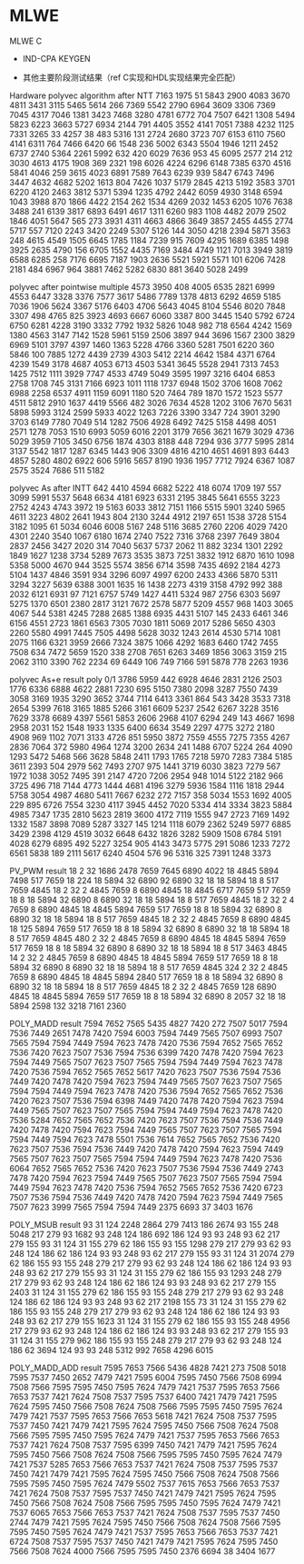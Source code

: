 # MLWE

MLWE C

- IND-CPA KEYGEN

- 其他主要阶段测试结果（ref C实现和HDL实现结果完全匹配）

Hardware polyvec algorithm after NTT
7163 1975 51 5843 2900 4083 3670 4811 3431 3115 5465 5614 266 7369 5542 2790 6964 3609 3306 7369 7045 4317 7046 1381 3423 7468 3280 4781 6772 704 7507 6421 1308 5494 5823 6223 3663 5727 6934 2144 791 4405 3552 4141 7051 7388 4232 1125 7331 3265 33 4257 38 483 5316 131 2724 2680 3723 707 6153 6110 7560 4141 6311 764 7466 6420 66 1548 236 5002 6343 5504 1946 1211 2452 6737 2740 5364 2261 5992 632 420 6029 7636 953 45 6095 2577 214 212 3030 4613 4175 1908 369 2321 198 6026 4224 6296 6148 7385 6370 4516 5841 4046 259 3615 4023 6891 7589 7643 6239 939 5847 6743 7496 3447 4632 4682 5202 1613 804 7426 1037 5179 2845 4213 5192 3583 3701 6220 4120 2463 3812 5371 5394 1235 4792 2442 6059 4930 3148 6594 1043 3988 870 1866 4422 2154 262 1534 4269 2032 1453 6205 1076 7638 3488 241 6139 3817 6893 6491 4617 1311 6260 983 1108 4482 2079 2502 1846 4051 5647 565 273 3931 4311 4663 4866 3649 3857 2455 4455 2774 5717 557 7120 2243 3420 2249 5307 5126 144 3050 4218 2394 5871 3563 248 4615 4549 1505 6645 1785 1184 7239 915 7609 4295 1689 6385 1498 3925 2635 4790 156 6705 1552 4435 7169 3484 4749 1121 7013 3949 3819 6588 6285 258 7176 6695 7187 1903 2636 5521 5921 5571 101 6206 7428 2181 484 6967 964 3881 7462 5282 6830 881 3640 5028 2499

polyvec after pointwise multiple
4573 3950 408 4005 6535 2821 6999 4553 6447 3328 3376 7577 3617 5486 7789 1378 4813 6292 4659 5185 7036 1906 5624 3367 5176 6403 4706 5643 4045 8104 5546 8020 7848 3307 498 4765 825 3923 4693 6667 6060 3387 800 3445 1540 5792 6724 6750 6281 4228 3190 3332 7792 1932 5826 1048 982 718 6564 4242 1569 1380 4563 3147 7142 1528 5961 5159 2506 3897 944 3696 1567 2300 3829 6969 5101 3797 4397 1460 1363 5228 4766 3360 5281 7501 6220 360 5846 100 7885 1272 4439 2739 4303 5412 2214 4642 1584 4371 6764 4239 1549 3178 4687 4053 6713 4503 5341 3645 5528 2941 7313 7453 1425 7512 1111 3929 7747 4533 4749 5049 3595 1997 3216 6404 6853 2758 1708 745 3131 7166 6923 1011 1118 1737 6948 1502 3706 1608 7062 6988 2258 6537 4911 1159 6091 1180 520 7464 789 1870 1572 1523 5577 4511 5812 2910 1637 4419 5566 482 3026 7634 4528 1202 3106 7670 5631 5898 5993 3124 2599 5933 4022 1263 7226 3390 3347 724 3901 3290 3703 6149 7780 7049 514 1282 7506 4928 6492 7425 5158 4498 4051 2571 1278 7053 1510 6993 5059 6016 2201 3179 7656 3621 1679 3029 4736 5029 3959 7105 3450 6756 1874 4303 8188 448 7294 936 3777 5995 2814 3137 5542 1817 1287 6345 1443 906 3309 4816 4210 4651 4691 893 6443 4857 5280 4802 6922 606 5916 5657 8190 1936 1957 7712 7924 6367 1087 2575 3524 7686 511 5182

polyvec As after INTT
642 4410 4594 6682 5222 418 6074 1709 197 557 3099 5991 5537 5648 6634 4181 6923 6331 2195 3845 5641 6555 3223 2752 4243 4743 3972 19 5163 6033 3812 7151 1166 5515 5901 3240 5965 4611 3223 4802 2641 1943 804 2130 3244 4912 2197 651 1538 3728 5154 3182 1095 61 5034 6046 6008 5167 248 5116 3685 2760 2206 4029 7420 4301 2240 3540 1067 6180 1674 2740 7522 7316 3768 2397 7649 3804 2837 2456 3427 2020 314 7040 5637 5737 2062 11 882 3234 1301 2292 1849 1627 1238 3734 5289 7673 3535 3873 7251 3832 1912 6870 1610 1098 5358 5000 4670 944 3525 5574 3856 6714 3598 7435 4692 2184 4273 5104 1437 4846 3591 934 3296 6097 4997 6200 2433 4366 5870 5311 3294 3227 5639 6388 3001 1635 16 1438 2273 4319 3158 4792 992 388 2032 6121 6931 97 7121 6757 5749 1427 4411 5324 987 2756 6303 5697 5275 1370 6501 2380 2817 3121 7672 2578 5877 5209 4557 968 1403 3065 4067 544 5381 4245 7288 2685 1388 6935 4431 5107 145 2433 6461 346 6156 4551 2723 1861 6563 7305 7030 1811 5069 2017 5286 5650 4303 2260 5580 4991 7445 7505 4498 5628 3032 1243 2614 4530 5714 1081 2075 1166 6321 3959 2666 7324 3875 1066 4292 1683 6460 1742 7455 7508 634 7472 5659 1520 338 2708 7651 6263 3469 1856 3063 3159 215 2062 3110 3390 762 2234 69 6449 106 749 7166 591 5878 778 2263 1936

polyvec As+e result poly 0/1
3786 5959 442 6928 4646 2831 2126 2503 1776 6336 6888 4622 2881 7230 695 5150 7380 2098 3287 7550 7439 3058 3169 1935 3290 3652 3744 7114 6413 3361 864 543 3428 3533 7318 2654 5399 7618 3165 1885 5266 3161 6609 5237 2542 6267 3228 3516 7629 3378 6689 4397 5561 5853 2606 2968 4107 6294 249 143 4667 1698 2958 2031 152 1548 1933 1335 6400 6634 3549 2297 4775 3272 2180 4908 969 1102 7071 3133 4726 851 5950 3872 7559 4555 7275 7355 4267 2836 7064 372 5980 4964 1274 3200 2634 241 1488 6707 5224 264 4090 1293 5472 5468 566 3628 5848 2411 1793 1765 7218 5970 7283 7384 5185 3611 2393 504 2979 562 7493 2707 975 1441 3719 6030 3823 7279 567 1972 1038 3052 7495 391 2147 4720 7206 2954 948 1014 5122 2182 966 3725 496 718 7144 4773 1444 4681 4196 3279 5936 1584 1116 1818 2944 5758 3054 4987 4680 5411 7667 6232 272 7157 358 5034 1553 1692 4005 229 895 6726 7554 3230 4117 3945 4452 7020 5334 414 3334 3823 5884 4985 7347 1735 2810 5623 2819 3600 4172 7119 1555 947 2723 7169 1492 1332 1587 3898 7089 5287 3327 145 1214 1118 6079 2362 5249 5977 6885 3429 2398 4129 4519 3032 6648 6432 1826 3282 5909 1508 6784 5191 4028 6279 6895 492 5227 3254 905 4143 3473 5775 291 5086 1233 7272 6561 5838 189 2111 5617 6240 4504 576 96 5316 325 7391 1248 3373

PV_PWM result
18 2 32 1686 2478 7659 7645 6890 4022 18 4845 5894 7498 517 7659 18 224 18 5894 32 6890 92 6890 32 18 18 5894 18 8 517 7659 4845 18 2 32 2 4845 7659 8 6890 4845 18 4845 6717 7659 517 7659 18 8 18 5894 32 6890 8 6890 32 18 18 5894 18 8 517 7659 4845 18 2 32 2 4 7659 8 6890 4845 18 4845 5894 7659 517 7659 18 8 18 5894 32 6890 8 6890 32 18 18 5894 18 8 517 7659 4845 18 2 32 2 4845 7659 8 6890 4845 18 125 5894 7659 517 7659 18 8 18 5894 32 6890 8 6890 32 18 18 5894 18 8 517 7659 4845 480 2 32 2 4845 7659 8 6890 4845 18 4845 5894 7659 517 7659 18 8 18 5894 32 6890 8 6890 32 18 18 5894 18 8 517 3463 4845 14 2 32 2 4845 7659 8 6890 4845 18 4845 5894 7659 517 7659 18 8 18 5894 32 6890 8 6890 32 18 18 5894 18 8 517 7659 4845 324 2 32 2 4845 7659 8 6890 4845 18 4845 5894 2840 517 7659 18 8 18 5894 32 6890 8 6890 32 18 18 5894 18 8 517 7659 4845 18 2 32 2 4845 7659 128 6890 4845 18 4845 5894 7659 517 7659 18 8 18 5894 32 6890 8 2057 32 18 18 5894 2598 132 3218 7161 2360

POLY_MADD result
7594 7652 7565 5435 4827 7420 272 7507 5017 7594 7536 7449 2651 7478 7420 7594 6003 7594 7449 7565 7507 6993 7507 7565 7594 7594 7449 7594 7623 7478 7420 7536 7594 7652 7565 7652 7536 7420 7623 7507 7536 7594 7536 6399 7420 7478 7420 7594 7623 7594 7449 7565 7507 7623 7507 7565 7594 7594 7449 7594 7623 7478 7420 7536 7594 7652 7565 7652 5617 7420 7623 7507 7536 7594 7536 7449 7420 7478 7420 7594 7623 7594 7449 7565 7507 7623 7507 7565 7594 7594 7449 7594 7623 7478 7420 7536 7594 7652 7565 7652 7536 7420 7623 7507 7536 7594 6398 7449 7420 7478 7420 7594 7623 7594 7449 7565 7507 7623 7507 7565 7594 7594 7449 7594 7623 7478 7420 7536 5284 7652 7565 7652 7536 7420 7623 7507 7536 7594 7536 7449 7420 7478 7420 7594 7623 7594 7449 7565 7507 7623 7507 7565 7594 7594 7449 7594 7623 7478 5501 7536 7614 7652 7565 7652 7536 7420 7623 7507 7536 7594 7536 7449 7420 7478 7420 7594 7623 7594 7449 7565 7507 7623 7507 7565 7594 7594 7449 7594 7623 7478 7420 7536 6064 7652 7565 7652 7536 7420 7623 7507 7536 7594 7536 7449 2743 7478 7420 7594 7623 7594 7449 7565 7507 7623 7507 7565 7594 7594 7449 7594 7623 7478 7420 7536 7594 7652 7565 7652 7536 7420 6723 7507 7536 7594 7536 7449 7420 7478 7420 7594 7623 7594 7449 7565 7507 7623 3999 7565 7594 7594 7449 2375 6693 37 3403 1676

POLY_MSUB result
93 31 124 2248 2864 279 7413 186 2674 93 155 248 5048 217 279 93 1682 93 248 124 186 692 186 124 93 93 248 93 62 217 279 155 93 31 124 31 155 279 62 186 155 93 155 1298 279 217 279 93 62 93 248 124 186 62 186 124 93 93 248 93 62 217 279 155 93 31 124 31 2074 279 62 186 155 93 155 248 279 217 279 93 62 93 248 124 186 62 186 124 93 93 248 93 62 217 279 155 93 31 124 31 155 279 62 186 155 93 1293 248 279 217 279 93 62 93 248 124 186 62 186 124 93 93 248 93 62 217 279 155 2403 31 124 31 155 279 62 186 155 93 155 248 279 217 279 93 62 93 248 124 186 62 186 124 93 93 248 93 62 217 2198 155 73 31 124 31 155 279 62 186 155 93 155 248 279 217 279 93 62 93 248 124 186 62 186 124 93 93 248 93 62 217 279 155 1623 31 124 31 155 279 62 186 155 93 155 248 4956 217 279 93 62 93 248 124 186 62 186 124 93 93 248 93 62 217 279 155 93 31 124 31 155 279 962 186 155 93 155 248 279 217 279 93 62 93 248 124 186 62 3694 124 93 93 248 5312 992 7658 4296 6015

POLY_MADD_ADD result
7595 7653 7566 5436 4828 7421 273 7508 5018 7595 7537 7450 2652 7479 7421 7595 6004 7595 7450 7566 7508 6994 7508 7566 7595 7595 7450 7595 7624 7479 7421 7537 7595 7653 7566 7653 7537 7421 7624 7508 7537 7595 7537 6400 7421 7479 7421 7595 7624 7595 7450 7566 7508 7624 7508 7566 7595 7595 7450 7595 7624 7479 7421 7537 7595 7653 7566 7653 5618 7421 7624 7508 7537 7595 7537 7450 7421 7479 7421 7595 7624 7595 7450 7566 7508 7624 7508 7566 7595 7595 7450 7595 7624 7479 7421 7537 7595 7653 7566 7653 7537 7421 7624 7508 7537 7595 6399 7450 7421 7479 7421 7595 7624 7595 7450 7566 7508 7624 7508 7566 7595 7595 7450 7595 7624 7479 7421 7537 5285 7653 7566 7653 7537 7421 7624 7508 7537 7595 7537 7450 7421 7479 7421 7595 7624 7595 7450 7566 7508 7624 7508 7566 7595 7595 7450 7595 7624 7479 5502 7537 7615 7653 7566 7653 7537 7421 7624 7508 7537 7595 7537 7450 7421 7479 7421 7595 7624 7595 7450 7566 7508 7624 7508 7566 7595 7595 7450 7595 7624 7479 7421 7537 6065 7653 7566 7653 7537 7421 7624 7508 7537 7595 7537 7450 2744 7479 7421 7595 7624 7595 7450 7566 7508 7624 7508 7566 7595 7595 7450 7595 7624 7479 7421 7537 7595 7653 7566 7653 7537 7421 6724 7508 7537 7595 7537 7450 7421 7479 7421 7595 7624 7595 7450 7566 7508 7624 4000 7566 7595 7595 7450 2376 6694 38 3404 1677
